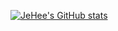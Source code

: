 [![JeHee's GitHub stats](https://github-readme-stats.vercel.app/api?username=jehee)](https://github.com/anuraghazra/github-readme-stats)
